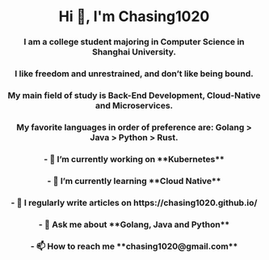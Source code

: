 <h1 align="center">Hi 👋, I'm Chasing1020</h1>

<h3 align="center">I am a college student majoring in Computer Science in Shanghai University.</h3>

<h3 align="center">I like freedom and unrestrained, and don’t like being bound.</h3>

<h3 align="center">My main field of study is Back-End Development, Cloud-Native and Microservices.</h3>

<h3 align="center">My favorite languages in order of preference are: Golang > Java > Python > Rust.</h3>

<h3 align="center">- 🔭 I’m currently working on **Kubernetes**</h3>

<h3 align="center">- 🌱 I’m currently learning **Cloud Native**</h3>

<h3 align="center">- 📝 I regularly write articles on https://chasing1020.github.io/</h3>

<h3 align="center">- 💬 Ask me about **Golang, Java and Python**</h3>

<h3 align="center">- 📫 How to reach me **chasing1020@gmail.com**</h3>

